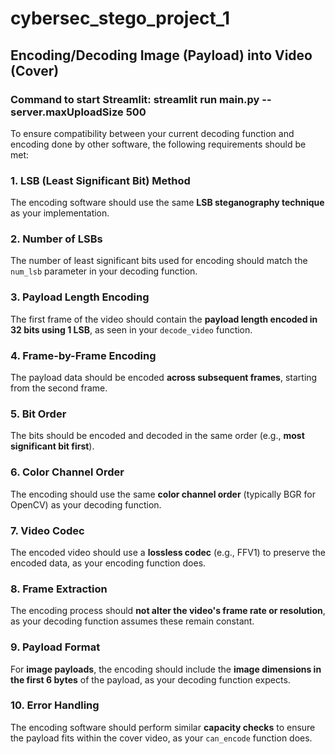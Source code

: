 # cybersec_stego_project_1

## Encoding/Decoding Image (Payload) into Video (Cover)
### Command to start Streamlit: streamlit run main.py --server.maxUploadSize 500

To ensure compatibility between your current decoding function and encoding done by other software, the following requirements should be met:

### 1. LSB (Least Significant Bit) Method
The encoding software should use the same **LSB steganography technique** as your implementation.

### 2. Number of LSBs
The number of least significant bits used for encoding should match the `num_lsb` parameter in your decoding function.

### 3. Payload Length Encoding
The first frame of the video should contain the **payload length encoded in 32 bits using 1 LSB**, as seen in your `decode_video` function.

### 4. Frame-by-Frame Encoding
The payload data should be encoded **across subsequent frames**, starting from the second frame.

### 5. Bit Order
The bits should be encoded and decoded in the same order (e.g., **most significant bit first**).

### 6. Color Channel Order
The encoding should use the same **color channel order** (typically BGR for OpenCV) as your decoding function.

### 7. Video Codec
The encoded video should use a **lossless codec** (e.g., FFV1) to preserve the encoded data, as your encoding function does.

### 8. Frame Extraction
The encoding process should **not alter the video's frame rate or resolution**, as your decoding function assumes these remain constant.

### 9. Payload Format
For **image payloads**, the encoding should include the **image dimensions in the first 6 bytes** of the payload, as your decoding function expects.

### 10. Error Handling
The encoding software should perform similar **capacity checks** to ensure the payload fits within the cover video, as your `can_encode` function does.
